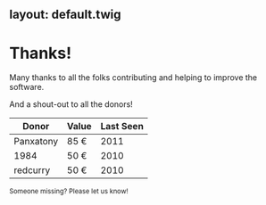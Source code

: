 layout:	default.twig
---

# Thanks!

Many thanks to all the folks contributing and helping to improve the software.

And a shout-out to all the donors!

| <i class='icon-resize-vertical'></i> Donor |<i class='icon-resize-vertical'></i> Value | <i class='icon-resize-vertical'></i> Last Seen | 
| ----------	| ------ 	| ----------- |
| Panxatony 	| 85 € 	  | 2011 |
| 1984 	    | 50 € 	| 2010 |
| redcurry 	| 50 € 	| 2010 |

<small class='muted'>
Someone missing? Please let us know!
</small>
